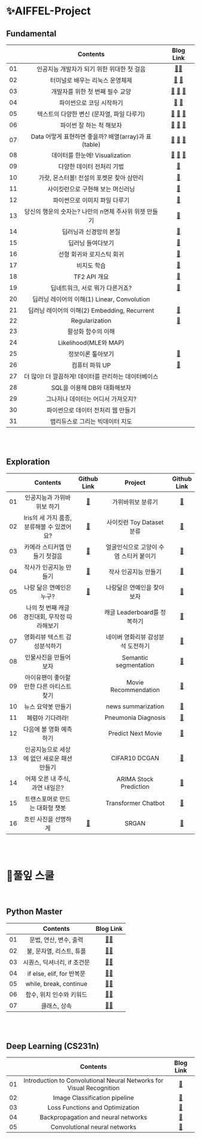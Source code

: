 # ✨AIFFEL-Project

## Fundamental
|  | Contents | Blog Link |
|:--:|:---------------------------------------:|:----:|
| 01 | 인공지능 개발자가 되기 위한 위대한 첫 걸음 | [🏃‍♂️](https://velog.io/@tjddus0302/FUNDAMENTAL-01.-terminal-%EA%B0%80%EC%83%81%ED%99%98%EA%B2%BD) |
| 02 | 터미널로 배우는 리눅스 운영체제 | [🏃‍](https://velog.io/@tjddus0302/FUNDAMENTAL-02.-Linux) [🏃‍](https://velog.io/@tjddus0302/FUNDAMENTAL-02-2.-%EB%AA%85%EB%A0%B9%EC%96%B4-%EB%AA%A8%EC%9D%8C) |
| 03 | 개발자를 위한 첫 번째 필수 교양 | [🏃‍](https://velog.io/@tjddus0302/FUNDAMENTAL-02-2.-%EB%AA%85%EB%A0%B9%EC%96%B4-%EB%AA%A8%EC%9D%8C) [🏃‍](https://velog.io/@tjddus0302/FUNDAMENTAL-03-2.-Jupyter-Notebook-Markdown) [🏃‍](https://velog.io/@tjddus0302/FUNDAMENTAL-03-3.-git-branch) |
| 04 | 파이썬으로 코딩 시작하기 | [🏃‍](https://velog.io/@tjddus0302/FUNDAMENTAL-04.-Python) [🏃‍](https://velog.io/@tjddus0302/FUNDAMENTAL-04-2.-Gaussian-function-class) |
| 05 | 텍스트의 다양한 변신 (문자열, 파일 다루기) | [🏃‍](https://velog.io/@tjddus0302/FUNDAMENTAL-05-1.-%ED%85%8D%EC%8A%A4%ED%8A%B8-%EB%8D%B0%EC%9D%B4%ED%84%B0-%EB%AC%B8%EC%9E%90%EC%97%B4) [🏃‍](https://velog.io/@tjddus0302/FUNDAMENTAL-05-2.-%ED%85%8D%EC%8A%A4%ED%8A%B8-%EB%8D%B0%EC%9D%B4%ED%84%B0-%ED%8C%8C%EC%9D%BC) [🏃‍](https://velog.io/@tjddus0302/FUNDAMENTAL-05-3.-class-inheritance) |
| 06 | 파이썬 잘 하는 척 해보자 | [🏃‍](https://velog.io/@tjddus0302/FUNDAMENTAL-06-1.-%ED%8C%8C%EC%9D%B4%EC%8D%AC-%ED%99%9C%EC%9A%A9) [🏃‍](https://velog.io/@tjddus0302/FUNDAMENTAL-06-2.-%ED%9A%A8%EC%9C%A8%EC%A0%81%EC%9D%B8-%EC%BD%94%EB%93%9C-%EC%9E%91%EC%84%B1) [🏃‍](https://velog.io/@tjddus0302/FUNDAMENTAL-06-3.-Iterator-Generator) |
| 07 | Data 어떻게 표현하면 좋을까? 배열(array)과 표(table) | [🏃‍](https://velog.io/@tjddus0302/FUNDAMENTAL-07-1.-Array-NumPy) [🏃‍](https://velog.io/@tjddus0302/FUNDAMENTAL-07-2.-%EC%9D%B4%EB%AF%B8%EC%A7%80-%EB%8D%B0%EC%9D%B4%ED%84%B0-%ED%96%89%EB%A0%AC-%EB%B3%80%ED%99%98-%EA%B5%AC%EC%A1%B0%ED%99%94%EB%90%9C-%EB%8D%B0%EC%9D%B4%ED%84%B0)  [🏃‍](https://velog.io/@tjddus0302/FUNDAMENTAL-07-3.-%ED%86%B5%EA%B3%84-%EA%B8%B0%EC%B4%88) |
| 08 | 데이터를 한눈에! Visualization | [🏃‍](https://velog.io/@tjddus0302/FUNDAMENTAL-8-1.-Visualization-%EA%B7%B8%EB%9E%98%ED%94%84-%EA%B8%B0%EC%B4%88) [🏃‍](https://velog.io/@tjddus0302/FUNDAMENTAL-8-2.-Visualization-%EC%9E%90%EC%A3%BC-%EC%82%AC%EC%9A%A9%EB%90%98%EB%8A%94-%EA%B7%B8%EB%9E%98%ED%94%84) [🏃‍](https://velog.io/@tjddus0302/FUNDAMENTAL-8-3.-Vector-Class) |
| 09 | 다양한 데이터 전처리 기법 | [🏃‍](https://velog.io/@tjddus0302/FUNDAMENTAL-9.-%EB%8D%B0%EC%9D%B4%ED%84%B0-%EC%A0%84%EC%B2%98%EB%A6%AC-%EA%B8%B0%EB%B2%95) |
| 10 | 가랏, 몬스터볼! 전설의 포켓몬 찾아 삼만리 | [🏃‍](https://velog.io/@tjddus0302/FUNDAMENTAL-10.-NumPy-Pandas) |
| 11 | 사이킷런으로 구현해 보는 머신러닝 | [🏃‍](https://velog.io/@tjddus0302/FUNDAMENTAL-11.-%EC%82%AC%EC%9D%B4%ED%82%B7%EB%9F%B0) |
| 12 | 파이썬으로 이미지 파일 다루기 | [🏃‍](https://velog.io/@tjddus0302/FUNDAMENTAL-12.-%ED%8C%8C%EC%9D%B4%EC%8D%AC%EC%9C%BC%EB%A1%9C-%EC%9D%B4%EB%AF%B8%EC%A7%80-%ED%8C%8C%EC%9D%BC-%EB%8B%A4%EB%A3%A8%EA%B8%B0Pillow-OpenCV) |
| 13 | 당신의 행운의 숫자는? 나만의 n면체 주사위 위젯 만들기 | [🏃‍](https://velog.io/@tjddus0302/FUNDAMENTAL-13.-%EB%82%98%EB%A7%8C%EC%9D%98-n%EB%A9%B4%EC%B2%B4-%EC%A3%BC%EC%82%AC%EC%9C%84-%EB%A7%8C%EB%93%A4%EA%B8%B0Class) |
| 14 | 딥러닝과 신경망의 본질 | [🏃‍](https://velog.io/@tjddus0302/FUNDAMENTAL-14.-%EB%94%A5%EB%9F%AC%EB%8B%9D%EA%B3%BC-%EC%8B%A0%EA%B2%BD%EB%A7%9D%EC%9D%98-%EB%B3%B8%EC%A7%88) |
| 15 | 딥러닝 들여다보기 | [🏃‍](https://velog.io/@tjddus0302/FUNDAMENTAL-15.-%EB%94%A5%EB%9F%AC%EB%8B%9D-%EB%93%A4%EC%97%AC%EB%8B%A4%EB%B3%B4%EA%B8%B0) |
| 16 | 선형 회귀와 로지스틱 회귀 | [🏃‍](https://velog.io/@tjddus0302/FUNDAMENTAL-16.-%EC%84%A0%ED%98%95-%ED%9A%8C%EA%B7%80%EC%99%80-%EB%A1%9C%EC%A7%80%EC%8A%A4%ED%8B%B1-%ED%9A%8C%EA%B7%80) |
| 17 | 비지도 학습 | [🏃‍](https://velog.io/@tjddus0302/FUNDAMENTAL-17.-%EB%B9%84%EC%A7%80%EB%8F%84-%ED%95%99%EC%8A%B5) |
| 18 | TF2 API 개요 | [🏃‍](https://velog.io/@tjddus0302/FUNDAMENTAL-18.-TF2-API-%EA%B0%9C%EC%9A%94) |
| 19 | 딥네트워크, 서로 뭐가 다른거죠? | [🏃‍](https://velog.io/@tjddus0302/FUNDAMENTAL-19.-%EB%94%A5%EB%84%A4%ED%8A%B8%EC%9B%8C%ED%81%AC-%EC%84%9C%EB%A1%9C-%EB%AD%90%EA%B0%80-%EB%8B%A4%EB%A5%B8-%EA%B1%B0%EC%A3%A0) |
| 20 | 딥러닝 레이어의 이해(1) Linear, Convolution | []() |
| 21 | 딥러닝 레이어의 이해(2) Embedding, Recurrent | [🏃‍](https://velog.io/@tjddus0302/FUNDAMENTAL-21.-%EB%94%A5%EB%9F%AC%EB%8B%9D-%EB%A0%88%EC%9D%B4%EC%96%B4%EC%9D%98-%EC%9D%B4%ED%95%B42) |
| 22 | Regularization | [🏃‍](https://velog.io/@tjddus0302/FUNDAMENTAL-22.-Regularization) |
| 23 | 활성화 함수의 이해 | []() |
| 24 | Likelihood(MLE와 MAP) | []() |
| 25 | 정보이론 톺아보기 | [🏃‍](https://velog.io/@tjddus0302/FUNDAMENTAL-25.-%EC%A0%95%EB%B3%B4%EC%9D%B4%EB%A1%A0-%ED%86%BA%EC%95%84%EB%B3%B4%EA%B8%B0) |
| 26 | 컴퓨터 파워 UP | [🏃‍](https://velog.io/@tjddus0302/FUNDAMENTAL-26.-%EC%BB%B4%ED%93%A8%ED%84%B0-%ED%8C%8C%EC%9B%8C-UP) |
| 27 | 더 많이! 더 깔끔하게! 데이터를 관리하는 데이터베이스 | []() |
| 28 | SQL을 이용해 DB와 대화해보자 | []() |
| 29 | 그나저나 데이터는 어디서 가져오지? | []() |
| 30 | 파이썬으로 데이터 전처리 웹 만들기 | []() |
| 31 | 맵리듀스로 그리는 빅데이터 지도 | []() |

<br>

<br>

## Exploration
|  | Contents | Github<br>Link | Project | Github<br>Link |
|:--:|:---------------------------------------:|:----:|:----:|:----:|
| 01 | 인공지능과 가위바위보 하기 | [📝](https://github.com/yeonkkk/AIFFEL-Project/tree/main/Exploration1/summary) | 가위바위보 분류기 | [🌟](https://github.com/yeonkkk/AIFFEL-Project/tree/main/Exploration1/project) |
| 02 | Iris의 세 가지 품종, 분류해볼 수 있겠어요? | [📝](https://github.com/yeonkkk/AIFFEL-Project/tree/main/Exploration2/summary) | 사이킷런 Toy Dataset 분류 | [🌟](https://github.com/yeonkkk/AIFFEL-Project/tree/main/Exploration2/project) |
| 03 | 카메라 스티커앱 만들기 첫걸음 | [📝](https://github.com/yeonkkk/AIFFEL-Project/tree/main/Exploration3/summary) | 얼굴인식으로 고양이 수염 스티커 붙이기 | [🌟](https://github.com/yeonkkk/AIFFEL-Project/tree/main/Exploration3/project) |
| 04 | 작사가 인공지능 만들기 | [📝](https://github.com/yeonkkk/AIFFEL-Project/tree/main/Exploration4/summary) | 작사 인공지능 만들기 | [🌟](https://github.com/yeonkkk/AIFFEL-Project/tree/main/Exploration4/project) |
| 05 | 나랑 닮은 연예인은 누구? | [📝](https://github.com/yeonkkk/AIFFEL-Project/tree/main/Exploration5/summary) | 나랑닮은 연예인을 찾아보자 | [🌟](https://github.com/yeonkkk/AIFFEL-Project/tree/main/Exploration5/project) |
| 06 | 나의 첫 번째 캐글 경진대회, 무작정 따라해보기 | []() | 캐글 Leaderboard를 정복하기 | [🌟](https://github.com/yeonkkk/AIFFEL-Project/tree/main/Exploration6/project) |
| 07 | 영화리뷰 텍스트 감성분석하기 | []() | 네이버 영화리뷰 감성분석 도전하기 | [🌟](https://github.com/yeonkkk/AIFFEL-Project/tree/main/Exploration7/project) |
| 08 | 인물사진을 만들어 보자 | []() | Semantic segmentation | [🌟](https://github.com/yeonkkk/AIFFEL-Project/tree/main/Exploration8/project) |
| 09 | 아이유팬이 좋아할 만한 다른 아티스트 찾기 | []() | Movie Recommendation | [🌟](https://github.com/yeonkkk/AIFFEL-Project/tree/main/Exploration9/project) |
| 10 | 뉴스 요약봇 만들기 | []() | news summarization | [🌟](https://github.com/yeonkkk/AIFFEL-Project/tree/main/Exploration10/project) |
| 11 | 폐렴아 기다려라! | []() |  Pneumonia Diagnosis | [🌟](https://github.com/yeonkkk/AIFFEL-Project/tree/main/Exploration11/project) |
| 12 | 다음에 볼 영화 예측하기 | []() |  Predict Next Movie | [🌟](https://github.com/yeonkkk/AIFFEL-Project/tree/main/Exploration12/project) |
| 13 | 인공지능으로 세상에 없던 새로운 패션 만들기 | []() | CIFAR10 DCGAN | [🌟](https://github.com/yeonkkk/AIFFEL-Project/tree/main/Exploration13/project) |
| 14 | 어제 오른 내 주식, 과연 내일은? | []() | ARIMA Stock Prediction | [🌟](https://github.com/yeonkkk/AIFFEL-Project/tree/main/Exploration14/project) |
| 15 | 트랜스포머로 만드는 대화형 챗봇 | []() | Transformer Chatbot | [🌟](https://github.com/yeonkkk/AIFFEL-Project/tree/main/Exploration15/project) |
| 16 | 흐린 사진을 선명하게 | [📝](https://github.com/yeonkkk/AIFFEL-Project/blob/main/Exploration16/project/README.md) | SRGAN | [🌟](https://github.com/yeonkkk/AIFFEL-Project/blob/main/Exploration16/project/%5BE_16%5DSRGAN.ipynb) |





<br>
<br>

# 🌱풀잎 스쿨


<br>


## Python Master
|  | Contents | Blog Link |
|:--:|:---------------------------------------:|:----:|
| 01 | 문법, 연산, 변수, 출력 | [🏃‍♀️](https://velog.io/@tjddus0302/%ED%92%80%EC%9E%8E%EC%8A%A4%EC%BF%A8-Day-1.-%EB%AC%B8%EB%B2%95-%EC%97%B0%EC%82%B0-%EB%B3%80%EC%88%98-%EC%B6%9C%EB%A0%A5) |
| 02 | 불, 문자열, 리스트, 튜플 | [🏃‍♀️](https://velog.io/@tjddus0302/%ED%92%80%EC%9E%8E%EC%8A%A4%EC%BF%A8-Day-2.-%EB%B6%88-%EB%AC%B8%EC%9E%90%EC%97%B4-%EB%A6%AC%EC%8A%A4%ED%8A%B8%EC%99%80-%ED%8A%9C%ED%94%8C) |
| 03 | 시퀀스, 딕셔너리, if 조건문 | [🏃‍♀](https://velog.io/@tjddus0302/%ED%92%80%EC%9E%8E%EC%8A%A4%EC%BF%A8-Day-3.-%EC%8B%9C%ED%80%80%EC%8A%A4) |
| 04 | if else, elif, for 반복문 | [🏃‍♀](https://velog.io/@tjddus0302/%ED%92%80%EC%9E%8E%EC%8A%A4%EC%BF%A8-Day-4.-else-elif-for%EB%AC%B8) |
| 05 | while, break, continue | [🏃‍♀](https://velog.io/@tjddus0302/%ED%92%80%EC%9E%8E%EC%8A%A4%EC%BF%A8-Day-5.-while-break-continue) |
| 06 | 함수, 위치 인수와 키워드 | [🏃‍♀](https://velog.io/@tjddus0302/%ED%92%80%EC%9E%8E%EC%8A%A4%EC%BF%A8-Day-6) |
| 07 | 클래스, 상속 | [🏃‍♀](https://velog.io/@tjddus0302/%ED%92%80%EC%9E%8E%EC%8A%A4%EC%BF%A8-Day-7.-%ED%81%B4%EB%9E%98%EC%8A%A4-%EC%83%81%EC%86%8D) |


<br>
<br>

## Deep Learning (CS231n)
|  | Contents | Blog Link |
|:--:|:---------------------------------------:|:----:|
| 01 | Introduction to Convolutional Neural Networks for Visual Recognition | [🌵](https://velog.io/@tjddus0302/CS231n-Lecture-1) |
| 02 | Image Classification pipeline | [🌵](https://velog.io/@tjddus0302/CS231n-Lecture-2) |
| 03 | Loss Functions and Optimization | [🌵](https://velog.io/@tjddus0302/CS231n-Lecture-3) |
| 04 | Backpropagation and neural networks | [🌵](https://velog.io/@tjddus0302/CS231n-Lecture-4) |
| 05 | Convolutional neural networks | [🌵](https://velog.io/@tjddus0302/CS231n-Lecture-5) |
